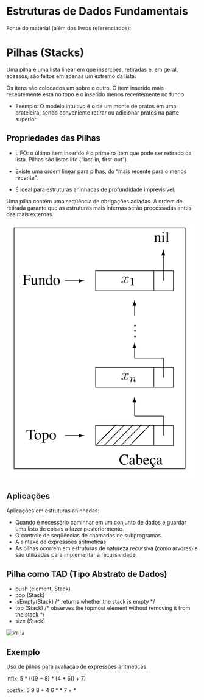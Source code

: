 # Estruturas de Dados Fundamentais
  
Fonte do material (além dos livros referenciados):

# Pilhas (Stacks) 

Uma pilha é uma lista linear em que inserções, retiradas e, em geral, acessos, são feitos em apenas um  extremo da lista.


Os itens são colocados um sobre o outro. O item inserido mais recentemente está no topo e o inserido menos recentemente no fundo.

   + Exemplo: O modelo intuitivo é o de um monte de pratos em uma prateleira, sendo conveniente retirar ou adicionar pratos na parte superior.

## Propriedades das Pilhas

   + LIFO: o último item inserido é o primeiro item que pode ser retirado da lista. Pilhas são listas lifo (“last-in, first-out”).

   + Existe uma ordem linear para pilhas, do “mais recente para o menos recente”.

   + É ideal para estruturas aninhadas de profundidade imprevisível.

Uma pilha contém uma seqüência de obrigações adiadas. A ordem de retirada garante que as estruturas mais internas serão processadas antes das mais externas.

![Pilha implementada com lista linear](../figs/pilha.png)


## Aplicações 

Aplicações em estruturas aninhadas:

   + Quando é necessário caminhar em um conjunto de dados e guardar uma
lista de coisas a fazer posteriormente.
   + O controle de seqüências de chamadas de subprogramas. 
   + A sintaxe de expressões aritméticas.
   + As pilhas ocorrem em estruturas de natureza recursiva (como árvores) e são utilizadas para implementar a recursividade.

## Pilha como TAD (Tipo Abstrato de Dados) 

   + push (element, Stack)
   + pop (Stack) 
   + isEmpty(Stack) /* returns whether the stack is empty */
   + top (Stack) /* observes the topmost element without removing it from the stack */
   + size (Stack)

![Pilha](https://upload.wikimedia.org/wikipedia/commons/b/b4/Lifo_stack.png)

## Exemplo

Uso de pilhas para avaliação de expressões aritméticas.

infix: 5 * (((9 + 8) * (4 * 6)) + 7)

postfix: 5 9 8 + 4 6 * * 7 + *
